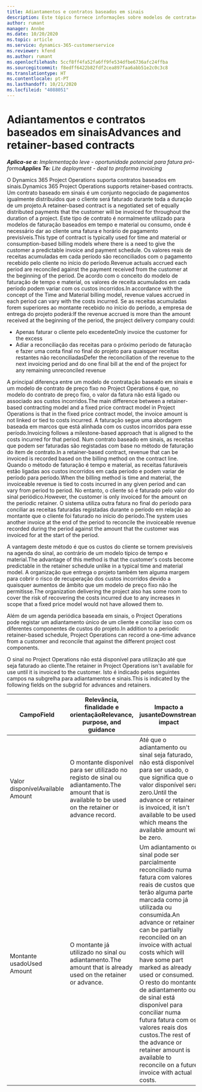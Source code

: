 ```yaml
---
title: Adiantamentos e contratos baseados em sinais
description: Este tópico fornece informações sobre modelos de contratação baseados em sinais e adiantamentos no Project Operations.
author: rumant
manager: Annbe
ms.date: 10/20/2020
ms.topic: article
ms.service: dynamics-365-customerservice
ms.reviewer: kfend
ms.author: rumant
ms.openlocfilehash: 5ccf8ff4fa52fa6ff9fe534dfbe6736afc24ffba
ms.sourcegitcommit: f8edff6422b82fdf2cea897faa6abb51e2c0c3c8
ms.translationtype: HT
ms.contentlocale: pt-PT
ms.lasthandoff: 10/21/2020
ms.locfileid: "4088051"
---
```

# <a name="advances-and-retainer-based-contracts"></a><span data-ttu-id="fa8a7-103">Adiantamentos e contratos baseados em sinais</span><span class="sxs-lookup"><span data-stu-id="fa8a7-103">Advances and retainer-based contracts</span></span> 


<span data-ttu-id="fa8a7-104">_**Aplica-se a:** Implementação leve - oportunidade potencial para fatura pró-forma_</span><span class="sxs-lookup"><span data-stu-id="fa8a7-104">_**Applies To:** Lite deployment - deal to proforma invoicing_</span></span>

<span data-ttu-id="fa8a7-105">O Dynamics 365 Project Operations suporta contratos baseados em sinais.</span><span class="sxs-lookup"><span data-stu-id="fa8a7-105">Dynamics 365 Project Operations supports retainer-based contracts.</span></span> <span data-ttu-id="fa8a7-106">Um contrato baseado em sinais é um conjunto negociado de pagamentos igualmente distribuídos que o cliente será faturado durante toda a duração de um projeto.</span><span class="sxs-lookup"><span data-stu-id="fa8a7-106">A retainer-based contract is a negotiated set of equally distributed payments that the customer will be invoiced for throughout the duration of a project.</span></span> <span data-ttu-id="fa8a7-107">Este tipo de contrato é normalmente utilizado para modelos de faturação baseados em tempo e material ou consumo, onde é necessário dar ao cliente uma fatura e horário de pagamento previsíveis.</span><span class="sxs-lookup"><span data-stu-id="fa8a7-107">This type of contract is typically used for time and material or consumption-based billing models where there is a need to give the customer a predictable invoice and payment schedule.</span></span> <span data-ttu-id="fa8a7-108">Os valores reais de receitas acumuladas em cada período são reconciliados com o pagamento recebido pelo cliente no início do período.</span><span class="sxs-lookup"><span data-stu-id="fa8a7-108">Revenue actuals accrued each period are reconciled against the payment received from the customer at the beginning of the period.</span></span> <span data-ttu-id="fa8a7-109">De acordo com o conceito do modelo de faturação de tempo e material, os valores de receita acumulados em cada período podem variar com os custos incorridos.</span><span class="sxs-lookup"><span data-stu-id="fa8a7-109">In accordance with the concept of the Time and Material billing model, revenue values accrued in each period can vary with the costs incurred.</span></span> <span data-ttu-id="fa8a7-110">Se as receitas acumuladas forem superiores ao montante recebido no início do período, a empresa de entrega do projeto poderá:</span><span class="sxs-lookup"><span data-stu-id="fa8a7-110">If the revenue accrued is more than the amount received at the beginning of the period, the project delivery company could:</span></span>

- <span data-ttu-id="fa8a7-111">Apenas faturar o cliente pelo excedente</span><span class="sxs-lookup"><span data-stu-id="fa8a7-111">Only invoice the customer for the excess</span></span> 
- <span data-ttu-id="fa8a7-112">Adiar a reconciliação das receitas para o próximo período de faturação e fazer uma conta final no final do projeto para quaisquer receitas restantes não reconciliadas</span><span class="sxs-lookup"><span data-stu-id="fa8a7-112">Defer the reconciliation of the revenue to the next invoicing period and do one final bill at the end of the project for any remaining unreconciled revenue</span></span>

<span data-ttu-id="fa8a7-113">A principal diferença entre um modelo de contratação baseado em sinais e um modelo de contrato de preço fixo no Project Operations é que, no modelo do contrato de preço fixo, o valor da fatura não está ligado ou associado aos custos incorridos.</span><span class="sxs-lookup"><span data-stu-id="fa8a7-113">The main difference between a retainer-based contracting model and a fixed price contract model in Project Operations is that in the fixed price contract model, the invoice amount is not linked or tied to costs incurred.</span></span> <span data-ttu-id="fa8a7-114">A faturação segue uma abordagem baseada em marcos que está alinhada com os custos incorridos para esse período.</span><span class="sxs-lookup"><span data-stu-id="fa8a7-114">Invoicing follows a milestone-based approach that is aligned to the costs incurred for that period.</span></span> <span data-ttu-id="fa8a7-115">Num contrato baseado em sinais, as receitas que podem ser faturadas são registadas com base no método de faturação do item de contrato.</span><span class="sxs-lookup"><span data-stu-id="fa8a7-115">In a retainer-based contract, revenue that can be invoiced is recorded based on the billing method on the contract line.</span></span> <span data-ttu-id="fa8a7-116">Quando o método de faturação é tempo e material, as receitas faturáveis estão ligadas aos custos incorridos em cada período e podem variar de período para período.</span><span class="sxs-lookup"><span data-stu-id="fa8a7-116">When the billing method is time and material, the invoiceable revenue is tied to costs incurred in any given period and can vary from period to period.</span></span> <span data-ttu-id="fa8a7-117">No entanto, o cliente só é faturado pelo valor do sinal periódico.</span><span class="sxs-lookup"><span data-stu-id="fa8a7-117">However, the customer is only invoiced for the amount on the periodic retainer.</span></span> <span data-ttu-id="fa8a7-118">O sistema utiliza outra fatura no final do período para conciliar as receitas faturadas registadas durante o período em relação ao montante que o cliente foi faturado no início do período.</span><span class="sxs-lookup"><span data-stu-id="fa8a7-118">The system uses another invoice at the end of the period to reconcile the invoiceable revenue recorded during the period against the amount that the customer was invoiced for at the start of the period.</span></span>

<span data-ttu-id="fa8a7-119">A vantagem deste método é que os custos do cliente se tornem previsíveis na agenda do sinal, ao contrário de um modelo típico de tempo e material.</span><span class="sxs-lookup"><span data-stu-id="fa8a7-119">The advantage of this method is that the customer's costs become predictable in the retainer schedule unlike in a typical time and material model.</span></span> <span data-ttu-id="fa8a7-120">A organização que entrega o projeto também tem alguma margem para cobrir o risco de recuperação dos custos incorridos devido a quaisquer aumentos de âmbito que um modelo de preço fixo não lhe permitisse.</span><span class="sxs-lookup"><span data-stu-id="fa8a7-120">The organization delivering the project also has some room to cover the risk of recovering the costs incurred due to any increases in scope that a fixed price model would not have allowed them to.</span></span>

<span data-ttu-id="fa8a7-121">Além de um agenda periódica baseada em sinais, o Project Operations pode registar um adiantamento único de um cliente e conciliar isso com os diferentes componentes de custos do projeto.</span><span class="sxs-lookup"><span data-stu-id="fa8a7-121">In addition to a periodic retainer-based schedule, Project Operations can record a one-time advance from a customer and reconcile that against the different project cost components.</span></span>

<span data-ttu-id="fa8a7-122">O sinal no Project Operations não está disponível para utilização até que seja faturado ao cliente.</span><span class="sxs-lookup"><span data-stu-id="fa8a7-122">The retainer in Project Operations isn't available for use until it is invoiced to the customer.</span></span> <span data-ttu-id="fa8a7-123">Isto é indicado pelos seguintes campos na subgrelha para adiantamentos e sinais.</span><span class="sxs-lookup"><span data-stu-id="fa8a7-123">This is indicated by the following fields on the subgrid for advances and retainers.</span></span>

| <span data-ttu-id="fa8a7-124">Campo</span><span class="sxs-lookup"><span data-stu-id="fa8a7-124">Field</span></span> | <span data-ttu-id="fa8a7-125">Relevância, finalidade e orientação</span><span class="sxs-lookup"><span data-stu-id="fa8a7-125">Relevance, purpose, and guidance</span></span> | <span data-ttu-id="fa8a7-126">Impacto a jusante</span><span class="sxs-lookup"><span data-stu-id="fa8a7-126">Downstream impact</span></span> |
| --- | --- | --- |
| <span data-ttu-id="fa8a7-127">Valor disponível</span><span class="sxs-lookup"><span data-stu-id="fa8a7-127">Available Amount</span></span> | <span data-ttu-id="fa8a7-128">O montante disponível para ser utilizado no registo de sinal ou adiantamento.</span><span class="sxs-lookup"><span data-stu-id="fa8a7-128">The amount that is available to be used on the retainer or advance record.</span></span> | <span data-ttu-id="fa8a7-129">Até que o adiantamento ou sinal seja faturado, não está disponível para ser usado, o que significa que o valor disponível será zero.</span><span class="sxs-lookup"><span data-stu-id="fa8a7-129">Until the advance or retainer is invoiced, it isn't available to be used which means the available amount will be zero.</span></span> |
| <span data-ttu-id="fa8a7-130">Montante usado</span><span class="sxs-lookup"><span data-stu-id="fa8a7-130">Used Amount</span></span> | <span data-ttu-id="fa8a7-131">O montante já utilizado no sinal ou adiantamento.</span><span class="sxs-lookup"><span data-stu-id="fa8a7-131">The amount that is already used on the retainer or advance.</span></span> | <span data-ttu-id="fa8a7-132">Um adiantamento ou sinal pode ser parcialmente reconciliado numa fatura com valores reais de custos que terão alguma parte marcada como já utilizada ou consumida.</span><span class="sxs-lookup"><span data-stu-id="fa8a7-132">An advance or retainer can be partially reconciled on an invoice with actual costs which will have some part marked as already used or consumed.</span></span> <span data-ttu-id="fa8a7-133">O resto do montante de adiantamento ou de sinal está disponível para conciliar numa futura fatura com os valores reais dos custos.</span><span class="sxs-lookup"><span data-stu-id="fa8a7-133">The rest of the advance or retainer amount is available to reconcile on a future invoice with actual costs.</span></span> |
